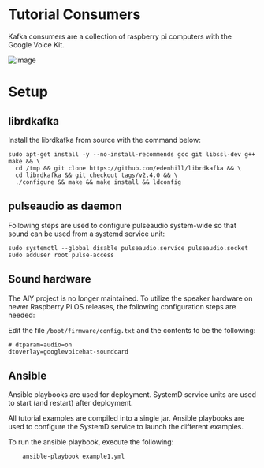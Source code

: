 # Tutorial Consumers

Kafka consumers are a collection of raspberry pi computers with the Google Voice Kit.

![image](https://aiyprojects.withgoogle.com/static/images/voice-v2/product_voice@2x.png)

# Setup
## librdkafka

Install the librdkafka from source with the command below:

```
sudo apt-get install -y --no-install-recommends gcc git libssl-dev g++ make && \
  cd /tmp && git clone https://github.com/edenhill/librdkafka && \
  cd librdkafka && git checkout tags/v2.4.0 && \
  ./configure && make && make install && ldconfig
```

## pulseaudio as daemon

Following steps are used to configure pulseaudio system-wide so that sound can be used from a systemd service unit:

```
sudo systemctl --global disable pulseaudio.service pulseaudio.socket
sudo adduser root pulse-access
```

## Sound hardware

The AIY project is no longer maintained.  To utilize the speaker hardware on newer Raspberry Pi OS releases, the following configuration steps are needed:

Edit the file `/boot/firmware/config.txt` and the contents to be the following: 
```
# dtparam=audio=on
dtoverlay=googlevoicehat-soundcard
```
 

## Ansible

Ansible playbooks are used for deployment. SystemD service units are used to start (and restart) after deployment. 

All tutorial examples are compiled into a single jar. Ansible playbooks are used to configure the SystemD service to launch the different examples.

To run the ansible playbook, execute the following:

```
    ansible-playbook example1.yml
```

